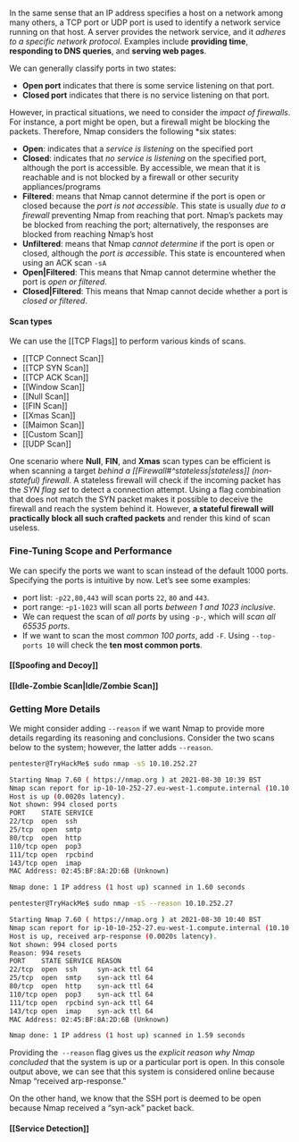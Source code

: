 
In the same sense that an IP address specifies a host on a network among many others, a TCP port or UDP port is used to identify a network service running on that host. A server provides the network service, and it *adheres to a specific network protocol*. Examples include **providing time**, **responding to DNS queries**, and **serving web pages**.

We can generally classify ports in two states:

- **Open port** indicates that there is some service listening on that port.
- **Closed port** indicates that there is no service listening on that port.

However, in practical situations, we need to consider the *impact of firewalls*. For instance, a port might be open, but a firewall might be blocking the packets. Therefore, Nmap considers the following *six states:

- **Open**: indicates that a *service is listening* on the specified port
- **Closed**: indicates that *no service is listening* on the specified port, although the port is accessible. By accessible, we mean that it is reachable and is not blocked by a firewall or other security appliances/programs
- **Filtered**: means that Nmap cannot determine if the port is open or closed because the *port is not accessible*. This state is usually *due to a firewall* preventing Nmap from reaching that port. Nmap’s packets may be blocked from reaching the port; alternatively, the responses are blocked from reaching Nmap’s host
- **Unfiltered**: means that Nmap *cannot determine* if the port is open or closed, although the *port is accessible*. This state is encountered when using an ACK scan `-sA`
- **Open|Filtered**: This means that Nmap cannot determine whether the port is *open or filtered*.
- **Closed|Filtered**: This means that Nmap cannot decide whether a port is *closed or filtered*.

#### Scan types 
We can use the [[TCP Flags]] to perform various kinds of scans.

- [[TCP Connect Scan]]
- [[TCP SYN Scan]]
- [[TCP ACK Scan]]
- [[Window Scan]]
- [[Null Scan]]
- [[FIN Scan]]
- [[Xmas Scan]]
- [[Maimon Scan]]
- [[Custom Scan]]
- [[UDP Scan]]

One scenario where **Null**, **FIN**, and **Xmas** scan types can be efficient is when scanning a target *behind a [[Firewall#^stateless|stateless]] (non-stateful) firewall*. A stateless firewall will check if the incoming packet has the *SYN flag set* to detect a connection attempt. Using a flag combination that does not match the SYN packet makes it possible to deceive the firewall and reach the system behind it. However, **a stateful firewall will practically block all such crafted packets** and render this kind of scan useless.
### Fine-Tuning Scope and Performance

We can specify the ports we want to scan instead of the default 1000 ports. Specifying the ports is intuitive by now. Let’s see some examples:

- port list: `-p22,80,443` will scan ports `22`, `80` and `443`.
- port range: -`p1-1023` will scan all ports *between 1 and 1023 inclusive*.
- We can request the scan of *all ports* by using `-p-`, which will *scan all 65535 ports*. 
- If we want to scan the most *common 100 ports*, add `-F`. Using `--top-ports 10` will check the **ten most common ports**.

#### [[Spoofing and Decoy]]

#### [[Idle-Zombie Scan|Idle/Zombie Scan]]

### Getting More Details

We might consider adding `--reason` if we want Nmap to provide more details regarding its reasoning and conclusions. Consider the two scans below to the system; however, the latter adds `--reason`.

```bash
pentester@TryHackMe$ sudo nmap -sS 10.10.252.27

Starting Nmap 7.60 ( https://nmap.org ) at 2021-08-30 10:39 BST
Nmap scan report for ip-10-10-252-27.eu-west-1.compute.internal (10.10.252.27)
Host is up (0.0020s latency).
Not shown: 994 closed ports
PORT    STATE SERVICE
22/tcp  open  ssh
25/tcp  open  smtp
80/tcp  open  http
110/tcp open  pop3
111/tcp open  rpcbind
143/tcp open  imap
MAC Address: 02:45:BF:8A:2D:6B (Unknown)

Nmap done: 1 IP address (1 host up) scanned in 1.60 seconds
```

```bash
pentester@TryHackMe$ sudo nmap -sS --reason 10.10.252.27

Starting Nmap 7.60 ( https://nmap.org ) at 2021-08-30 10:40 BST
Nmap scan report for ip-10-10-252-27.eu-west-1.compute.internal (10.10.252.27)
Host is up, received arp-response (0.0020s latency).
Not shown: 994 closed ports
Reason: 994 resets
PORT    STATE SERVICE REASON
22/tcp  open  ssh     syn-ack ttl 64
25/tcp  open  smtp    syn-ack ttl 64
80/tcp  open  http    syn-ack ttl 64
110/tcp open  pop3    syn-ack ttl 64
111/tcp open  rpcbind syn-ack ttl 64
143/tcp open  imap    syn-ack ttl 64
MAC Address: 02:45:BF:8A:2D:6B (Unknown)

Nmap done: 1 IP address (1 host up) scanned in 1.59 seconds
```

Providing the` --reason` flag gives us the *explicit reason why Nmap concluded* that the system is up or a particular port is open. In this console output above, we can see that this system is considered online because Nmap “received arp-response.” 

On the other hand, we know that the SSH port is deemed to be open because Nmap received a “syn-ack” packet back.

#### [[Service Detection]]
